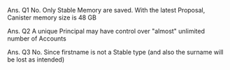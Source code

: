 Ans. Q1 No. Only Stable Memory are saved. With the latest Proposal, Canister memory size is 48 GB

Ans. Q2 A unique Principal may have control over "almost" unlimited number of Accounts

Ans. Q3 No. Since firstname is not a Stable type (and also the surname will be lost as intended)

